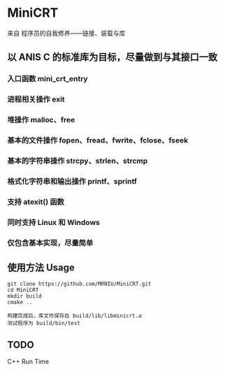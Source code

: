 
# MiniCRT

来自 程序员的自我修养——链接、装载与库

## 以 ANIS C 的标准库为目标，尽量做到与其接口一致

### 入口函数 mini_crt_entry
### 进程相关操作 exit
### 堆操作 malloc、free
### 基本的文件操作 fopen、fread、fwrite、fclose、fseek
### 基本的字符串操作 strcpy、strlen、strcmp
### 格式化字符串和输出操作 printf、sprintf
### 支持 atexit() 函数
### 同时支持 Linux 和 Windows
### 仅包含基本实现，尽量简单

## 使用方法 Usage

```shell
git clone https://github.com/MRNIU/MiniCRT.git
cd MiniCRT
mkdir build
cmake ..
```

	构建完成后，库文件保存在 build/lib/libminicrt.a
	测试程序为 build/bin/test

## TODO

C++ Run Time
